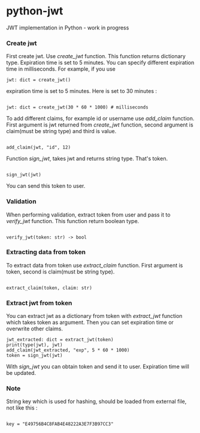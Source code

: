 # python-jwt
JWT implementation in Python - work in progress

### Create jwt

First create jwt.
Use *create_jwt* function. This function returns dictionary type. Expiration time is set to 5 minutes. You can specify different expiration time in milliseconds.
For example, if you use 

```
jwt: dict = create_jwt()

```

expiration time is set to 5 minutes. Here is set to 30 minutes :

```

jwt: dict = create_jwt(30 * 60 * 1000) # milliseconds

```

To add different claims, for example id or username use *add_claim* function. First argument is jwt returned from *create_jwt* function, second argument is claim(must be string type) and third is value.

```

add_claim(jwt, "id", 12)

```

Function *sign_jwt*, takes jwt and returns string type. That's token.

```

sign_jwt(jwt)

```

You can send this token to user.

### Validation

When performing validation, extract token from user and pass it to *verify_jwt* function. This function return boolean type.

```

verify_jwt(token: str) -> bool

```

### Extracting data from token

To extract data from token use *extract_claim* function. First argument is token, second is claim(must be string type).

```

extract_claim(token, claim: str)

```

### Extract jwt from token

You can extract jwt as a dictionary from token with *extract_jwt* function which takes token as argument. Then you can set expiration time or overwrite other claims.

```
jwt_extracted: dict = extract_jwt(token)
print(type(jwt), jwt)
add_claim(jwt_extracted, "exp", 5 * 60 * 1000)
token = sign_jwt(jwt)

```

With *sign_jwt* you can obtain token and send it to user. Expiration time will be updated.

### Note

String key which is used for hashing, should be loaded from external file, not like this :

```

key = "E49756B4C8FAB4E48222A3E7F3B97CC3"

```
